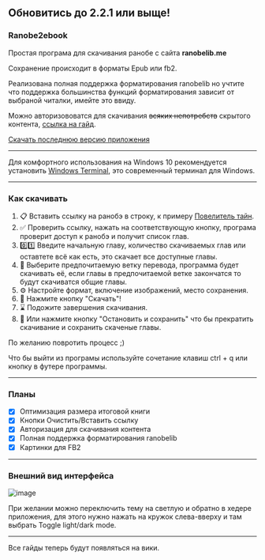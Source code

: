 ## Обновитись до 2.2.1 или выще!

### Ranobe2ebook 

Простая програма для скачивания ранобе с сайта **ranobelib.me**

Сохранение происходит в форматы Epub или fb2.

Реализована полная поддержка форматирования ranobelib но учтите что поддержка большинства функций форматирования зависит от выбраной читалки, имейте это ввиду.

Можно авторизововатся для скачивания ~~всяких непотребств~~ скрытого контента, [ссылка на гайд](https://github.com/DustGalaxy/RanobeLib2ebook/wiki/%D0%93%D0%B0%D0%B9%D0%B4-%D0%BF%D0%BE-%D1%81%D0%BA%D0%B0%D1%87%D0%B8%D0%B2%D0%B0%D0%BD%D0%B8%D1%8E-%D1%81%D0%BA%D1%80%D1%8B%D1%82%D0%BE%D0%B3%D0%BE-%D0%BA%D0%BE%D0%BD%D1%82%D0%B5%D0%BD%D1%82%D0%B0-(%D0%B0%D1%83%D0%BD%D1%82%D0%B8%D1%84%D0%B8%D0%BA%D0%B0%D1%86%D0%B8%D1%8F)).

[Скачать последнюю версию приложения](https://github.com/DustGalaxy/RanobeLib2ebook/releases/latest) 

---

Для комфортного использования на Windows 10 рекомендуется установить [Windows Terminal](https://www.microsoft.com/store/productId/9N0DX20HK701?ocid=pdpshare), это современный терминал для Windows.

---

### Как скачивать

1. 📋 Вставить ссылку на ранобэ в строку, к примеру [Повелитель тайн](https://ranobelib.me/ru/book/20818--lord-of-the-mysteries?ui=42514).
2. ✅ Проверить ссылку, нажать на соответствующую кнопку, програма проверит доступ к ранобэ и получит список глав.
3. 0️⃣1️⃣ Введите начальную главу, количество скачиваемых глав или оставтете всё как есть, это скачает все доступные главы.
4. 🔱 Выберите предпочитаемую ветку перевода, программа будет скачивать её, если главы в предпочитаемой ветке закончатся то будут скачиватся общие главы.
5. ⚙ Настройте формат, включение изображений, место сохранения.
6. 🚀 Нажмите кнопку "Скачать"!
7. ⌛ Подожите завершения скачивания.
8. 🚧 Или нажмите кнопку "Остановить и сохранить" что бы прекратить скачивание и сохранить скаченые главы.

По желанию повротить процесс ;)

Что бы выйти из програмы используйте сочетание клавиш ctrl + q или кнопку в футере программы.

---

### Планы

- [x] Оптимизация размера итоговой книги
- [x] Кнопки Очистить/Вставить ссылку
- [x] Авторизация для скачивания контента
- [x] Полная поддержка форматирования ranobelib 
- [x] Картинки для FB2

---

### Внешний вид интерфейса

![image](https://github.com/user-attachments/assets/80e92bb8-cc71-4c32-b284-cac0202b2cae)

При желании можно переключить тему на светлую и обратно в хедере приложения, для этого нужно нажать на кружок слева-вверху и там выбрать Toggle light/dark mode.

---

Все гайды теперь будут появляться на вики.
